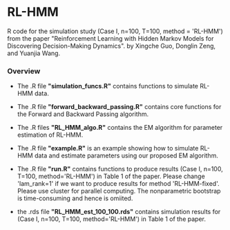 # RL-HMM


R code for the simulation study (Case I, n=100, T=100, method = 'RL-HMM') from the paper "Reinforcement Learning with Hidden Markov Models for Discovering Decision-Making Dynamics". by Xingche Guo, Donglin Zeng, and Yuanjia Wang.


### Overview


* The .R file **"simulation_funcs.R"** contains functions to simulate RL-HMM data.

* The .R file **"forward_backward_passing.R"** contains core functions for the Forward and Backward Passing algorithm.

* The .R files **"RL_HMM_algo.R"** contains the EM algorithm for parameter estimation of RL-HMM.

* The .R file **"example.R"** is an example showing how to simulate RL-HMM data and estimate parameters using our proposed EM algorithm.

* The .R file **"run.R"** contains functions to produce results (Case I, n=100, T=100, method='RL-HMM') in Table 1 of the paper. Please change 'lam_rank=1' if we want to produce results for method 'RL-HMM-fixed'. Please use cluster for parallel computing. The nonparametric bootstrap is time-consuming and hence is omiited.

* the .rds file **"RL_HMM_est_100_100.rds"** contains simulation results for (Case I, n=100, T=100, method='RL-HMM') in Table 1 of the paper.
